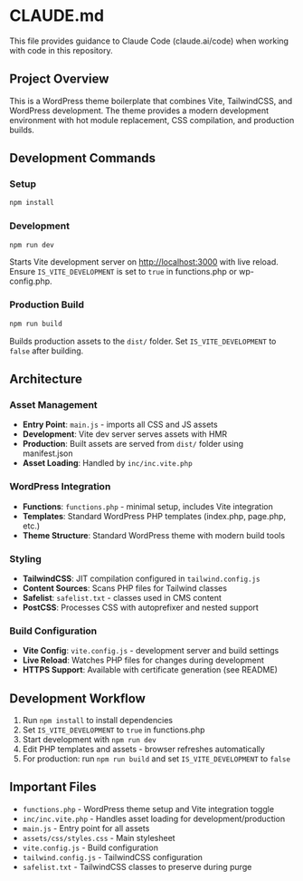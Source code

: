 # CLAUDE.md

This file provides guidance to Claude Code (claude.ai/code) when working with code in this repository.

## Project Overview

This is a WordPress theme boilerplate that combines Vite, TailwindCSS, and WordPress development. The theme provides a modern development environment with hot module replacement, CSS compilation, and production builds.

## Development Commands

### Setup

```bash
npm install
```

### Development

```bash
npm run dev
```

Starts Vite development server on <http://localhost:3000> with live reload. Ensure `IS_VITE_DEVELOPMENT` is set to `true` in functions.php or wp-config.php.

### Production Build

```bash
npm run build
```

Builds production assets to the `dist/` folder. Set `IS_VITE_DEVELOPMENT` to `false` after building.

## Architecture

### Asset Management

- **Entry Point**: `main.js` - imports all CSS and JS assets
- **Development**: Vite dev server serves assets with HMR
- **Production**: Built assets are served from `dist/` folder using manifest.json
- **Asset Loading**: Handled by `inc/inc.vite.php`

### WordPress Integration

- **Functions**: `functions.php` - minimal setup, includes Vite integration
- **Templates**: Standard WordPress PHP templates (index.php, page.php, etc.)
- **Theme Structure**: Standard WordPress theme with modern build tools

### Styling

- **TailwindCSS**: JIT compilation configured in `tailwind.config.js`
- **Content Sources**: Scans PHP files for Tailwind classes
- **Safelist**: `safelist.txt` - classes used in CMS content
- **PostCSS**: Processes CSS with autoprefixer and nested support

### Build Configuration

- **Vite Config**: `vite.config.js` - development server and build settings
- **Live Reload**: Watches PHP files for changes during development
- **HTTPS Support**: Available with certificate generation (see README)

## Development Workflow

1. Run `npm install` to install dependencies
2. Set `IS_VITE_DEVELOPMENT` to `true` in functions.php
3. Start development with `npm run dev`
4. Edit PHP templates and assets - browser refreshes automatically
5. For production: run `npm run build` and set `IS_VITE_DEVELOPMENT` to `false`

## Important Files

- `functions.php` - WordPress theme setup and Vite integration toggle
- `inc/inc.vite.php` - Handles asset loading for development/production
- `main.js` - Entry point for all assets
- `assets/css/styles.css` - Main stylesheet
- `vite.config.js` - Build configuration
- `tailwind.config.js` - TailwindCSS configuration
- `safelist.txt` - TailwindCSS classes to preserve during purge
